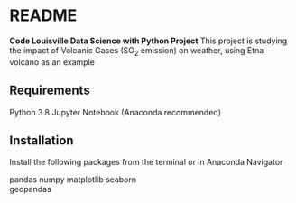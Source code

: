 # README

**Code Louisville Data Science with Python Project**
This project is studying the impact of Volcanic Gases (SO<sub>2</sub> emission) on weather, using Etna volcano as an example

## Requirements
Python 3.8 
Jupyter Notebook (Anaconda recommended)

## Installation
Install the following packages from the terminal or in Anaconda Navigator

pandas 
numpy 
matplotlib 
seaborn  
geopandas



